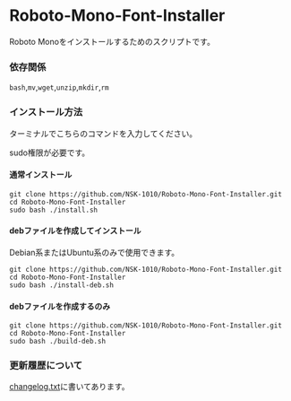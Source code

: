 # Roboto-Mono-Font-Installer
Roboto Monoをインストールするためのスクリプトです。

### 依存関係

`bash`,`mv`,`wget`,`unzip`,`mkdir`,`rm`

### インストール方法

ターミナルでこちらのコマンドを入力してください。

sudo権限が必要です。

#### 通常インストール

```
git clone https://github.com/NSK-1010/Roboto-Mono-Font-Installer.git
cd Roboto-Mono-Font-Installer
sudo bash ./install.sh
```

#### debファイルを作成してインストール

Debian系またはUbuntu系のみで使用できます。

```
git clone https://github.com/NSK-1010/Roboto-Mono-Font-Installer.git
cd Roboto-Mono-Font-Installer
sudo bash ./install-deb.sh
```

#### debファイルを作成するのみ

```
git clone https://github.com/NSK-1010/Roboto-Mono-Font-Installer.git
cd Roboto-Mono-Font-Installer
sudo bash ./build-deb.sh
```

### 更新履歴について

[changelog.txt](./changelog.txt)に書いてあります。
